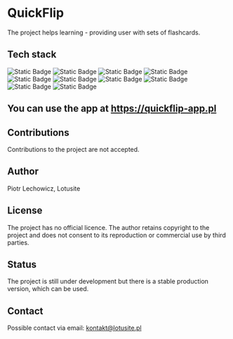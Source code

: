 # QuickFlip

The project helps learning - providing user with sets of flashcards. 

## Tech stack

![Static Badge](https://img.shields.io/badge/Next.js-%23000000?style=for-the-badge&logo=nextdotjs&labelColor=black) ![Static Badge](https://img.shields.io/badge/TypeScript-%233178C6?style=for-the-badge&logo=typescript&labelColor=black) ![Static Badge](https://img.shields.io/badge/Prisma-%232D3748?style=for-the-badge&logo=prisma&labelColor=black) ![Static Badge](https://img.shields.io/badge/Tailwind%20CSS-%2306B6D4?style=for-the-badge&logo=tailwindcss&labelColor=black) ![Static Badge](https://img.shields.io/badge/React%20Hook%20Form-%23EC5990?style=for-the-badge&logo=reacthookform&labelColor=black) ![Static Badge](https://img.shields.io/badge/shadcn/ui-%23000000?style=for-the-badge&logo=shadcnui&labelColor=black) ![Static Badge](https://img.shields.io/badge/Cypress-%2369D3A7?style=for-the-badge&logo=cypress&labelColor=black) ![Static Badge](https://img.shields.io/badge/Jest-%23C21325?style=for-the-badge&logo=jest&labelColor=black) ![Static Badge](https://img.shields.io/badge/ElevenLabs-%23000000?style=for-the-badge&logo=elevenlabs&labelColor=black) ![Static Badge](https://img.shields.io/badge/PostgreSQL-%234169E1?style=for-the-badge&logo=postgresql&labelColor=black)

## You can use the app at https://quickflip-app.pl

## Contributions

Contributions to the project are not accepted.

## Author

Piotr Lechowicz, Lotusite

## License

The project has no official licence. The author retains copyright to the project and does not consent to its reproduction or commercial use by third parties.

## Status

The project is still under development but there is a stable production version, which can be used.

## Contact

Possible contact via email: kontakt@lotusite.pl
